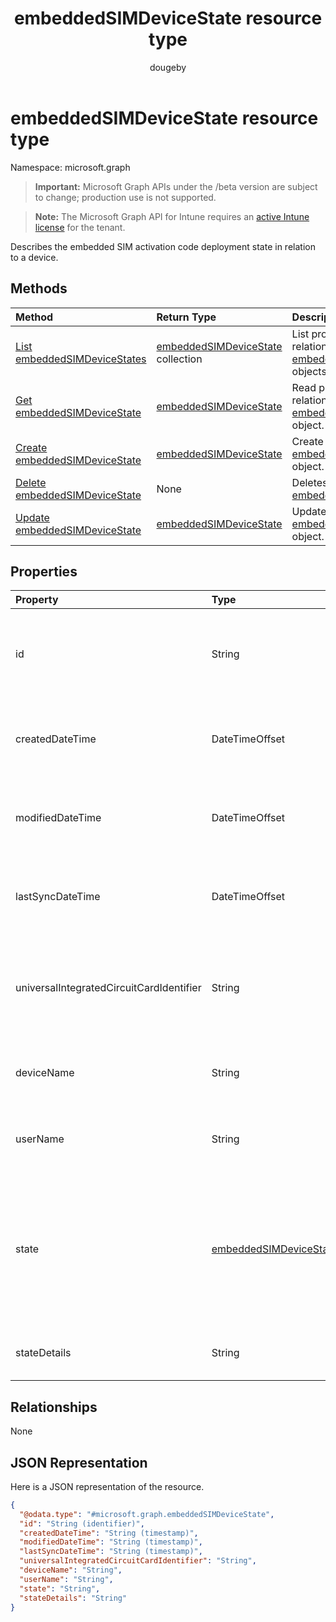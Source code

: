 ﻿---
title: "embeddedSIMDeviceState resource type"
description: "Describes the embedded SIM activation code deployment state in relation to a device."
author: "dougeby"
localization_priority: Normal
ms.prod: "intune"
doc_type: resourcePageType
---

# embeddedSIMDeviceState resource type

Namespace: microsoft.graph

> **Important:** Microsoft Graph APIs under the /beta version are subject to change; production use is not supported.

> **Note:** The Microsoft Graph API for Intune requires an [active Intune license](https://go.microsoft.com/fwlink/?linkid=839381) for the tenant.

Describes the embedded SIM activation code deployment state in relation to a device.

## Methods

| Method                                                                               | Return Type                                                                             | Description                                                                                                                    |
| :----------------------------------------------------------------------------------- | :-------------------------------------------------------------------------------------- | :----------------------------------------------------------------------------------------------------------------------------- |
| [List embeddedSIMDeviceStates](../api/intune-esim-embeddedsimdevicestate-list.md)    | [embeddedSIMDeviceState](../resources/intune-esim-embeddedsimdevicestate.md) collection | List properties and relationships of the [embeddedSIMDeviceState](../resources/intune-esim-embeddedsimdevicestate.md) objects. |
| [Get embeddedSIMDeviceState](../api/intune-esim-embeddedsimdevicestate-get.md)       | [embeddedSIMDeviceState](../resources/intune-esim-embeddedsimdevicestate.md)            | Read properties and relationships of the [embeddedSIMDeviceState](../resources/intune-esim-embeddedsimdevicestate.md) object.  |
| [Create embeddedSIMDeviceState](../api/intune-esim-embeddedsimdevicestate-create.md) | [embeddedSIMDeviceState](../resources/intune-esim-embeddedsimdevicestate.md)            | Create a new [embeddedSIMDeviceState](../resources/intune-esim-embeddedsimdevicestate.md) object.                              |
| [Delete embeddedSIMDeviceState](../api/intune-esim-embeddedsimdevicestate-delete.md) | None                                                                                    | Deletes a [embeddedSIMDeviceState](../resources/intune-esim-embeddedsimdevicestate.md).                                        |
| [Update embeddedSIMDeviceState](../api/intune-esim-embeddedsimdevicestate-update.md) | [embeddedSIMDeviceState](../resources/intune-esim-embeddedsimdevicestate.md)            | Update the properties of a [embeddedSIMDeviceState](../resources/intune-esim-embeddedsimdevicestate.md) object.                |

## Properties

| Property                                 | Type                                                                                   | Description                                                                                                                                                                          |
| :--------------------------------------- | :------------------------------------------------------------------------------------- | :----------------------------------------------------------------------------------------------------------------------------------------------------------------------------------- |
| id                                       | String                                                                                 | Unique identifier for the embedded SIM device status. System generated value assigned when created.                                                                                  |
| createdDateTime                          | DateTimeOffset                                                                         | The time the embedded SIM device status was created. Generated service side.                                                                                                         |
| modifiedDateTime                         | DateTimeOffset                                                                         | The time the embedded SIM device status was last modified. Updated service side.                                                                                                     |
| lastSyncDateTime                         | DateTimeOffset                                                                         | The time the embedded SIM device last checked in. Updated service side.                                                                                                              |
| universalIntegratedCircuitCardIdentifier | String                                                                                 | The Universal Integrated Circuit Card Identifier (UICCID) identifying the hardware onto which a profile is to be deployed.                                                           |
| deviceName                               | String                                                                                 | Device name to which the subscription was provisioned e.g. DESKTOP-JOE                                                                                                               |
| userName                                 | String                                                                                 | Username which the subscription was provisioned to e.g. joe@contoso.com                                                                                                              |
| state                                    | [embeddedSIMDeviceStateValue](../resources/intune-esim-embeddedsimdevicestatevalue.md) | The state of the profile operation applied to the device. Possible values are: `notEvaluated`, `failed`, `installing`, `installed`, `deleting`, `error`, `deleted`, `removedByUser`. |
| stateDetails                             | String                                                                                 | String description of the provisioning state.                                                                                                                                        |

## Relationships

None

## JSON Representation

Here is a JSON representation of the resource.

<!-- {
  "blockType": "resource",
  "keyProperty": "id",
  "@odata.type": "microsoft.graph.embeddedSIMDeviceState"
}
-->

```json
{
  "@odata.type": "#microsoft.graph.embeddedSIMDeviceState",
  "id": "String (identifier)",
  "createdDateTime": "String (timestamp)",
  "modifiedDateTime": "String (timestamp)",
  "lastSyncDateTime": "String (timestamp)",
  "universalIntegratedCircuitCardIdentifier": "String",
  "deviceName": "String",
  "userName": "String",
  "state": "String",
  "stateDetails": "String"
}
```
